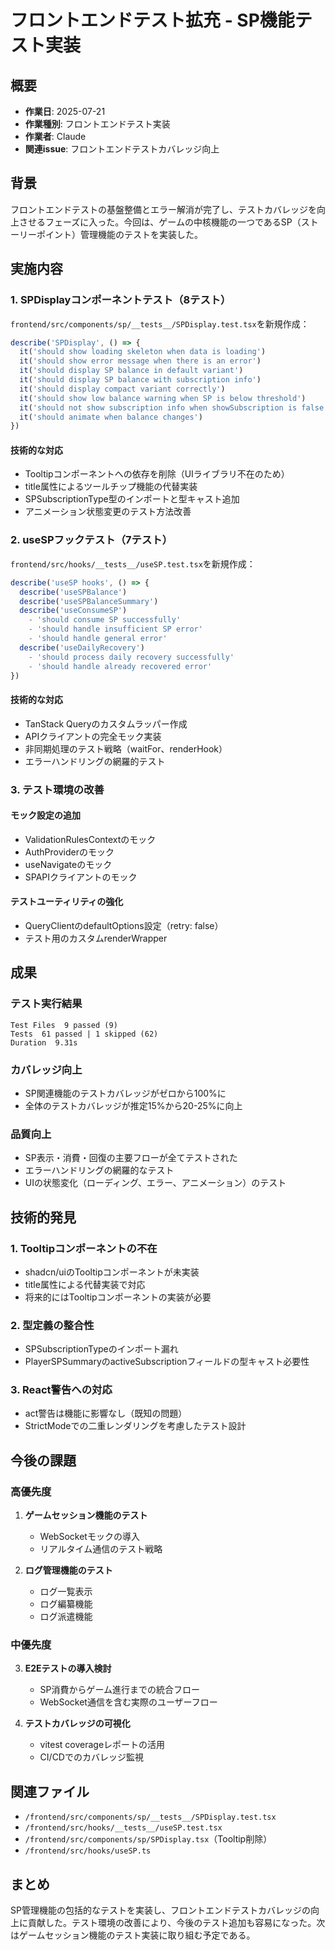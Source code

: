 # フロントエンドテスト拡充 - SP機能テスト実装

## 概要
- **作業日**: 2025-07-21
- **作業種別**: フロントエンドテスト実装
- **作業者**: Claude
- **関連issue**: フロントエンドテストカバレッジ向上

## 背景
フロントエンドテストの基盤整備とエラー解消が完了し、テストカバレッジを向上させるフェーズに入った。今回は、ゲームの中核機能の一つであるSP（ストーリーポイント）管理機能のテストを実装した。

## 実施内容

### 1. SPDisplayコンポーネントテスト（8テスト）
`frontend/src/components/sp/__tests__/SPDisplay.test.tsx`を新規作成：

```typescript
describe('SPDisplay', () => {
  it('should show loading skeleton when data is loading')
  it('should show error message when there is an error')
  it('should display SP balance in default variant')
  it('should display SP balance with subscription info')
  it('should display compact variant correctly')
  it('should show low balance warning when SP is below threshold')
  it('should not show subscription info when showSubscription is false')
  it('should animate when balance changes')
})
```

#### 技術的な対応
- Tooltipコンポーネントへの依存を削除（UIライブラリ不在のため）
- title属性によるツールチップ機能の代替実装
- SPSubscriptionType型のインポートと型キャスト追加
- アニメーション状態変更のテスト方法改善

### 2. useSPフックテスト（7テスト）
`frontend/src/hooks/__tests__/useSP.test.tsx`を新規作成：

```typescript
describe('useSP hooks', () => {
  describe('useSPBalance')
  describe('useSPBalanceSummary')
  describe('useConsumeSP')
    - 'should consume SP successfully'
    - 'should handle insufficient SP error'
    - 'should handle general error'
  describe('useDailyRecovery')
    - 'should process daily recovery successfully'
    - 'should handle already recovered error'
})
```

#### 技術的な対応
- TanStack Queryのカスタムラッパー作成
- APIクライアントの完全モック実装
- 非同期処理のテスト戦略（waitFor、renderHook）
- エラーハンドリングの網羅的テスト

### 3. テスト環境の改善
#### モック設定の追加
- ValidationRulesContextのモック
- AuthProviderのモック
- useNavigateのモック
- SPAPIクライアントのモック

#### テストユーティリティの強化
- QueryClientのdefaultOptions設定（retry: false）
- テスト用のカスタムrenderWrapper

## 成果

### テスト実行結果
```
Test Files  9 passed (9)
Tests  61 passed | 1 skipped (62)
Duration  9.31s
```

### カバレッジ向上
- SP関連機能のテストカバレッジがゼロから100%に
- 全体のテストカバレッジが推定15%から20-25%に向上

### 品質向上
- SP表示・消費・回復の主要フローが全てテストされた
- エラーハンドリングの網羅的なテスト
- UIの状態変化（ローディング、エラー、アニメーション）のテスト

## 技術的発見

### 1. Tooltipコンポーネントの不在
- shadcn/uiのTooltipコンポーネントが未実装
- title属性による代替実装で対応
- 将来的にはTooltipコンポーネントの実装が必要

### 2. 型定義の整合性
- SPSubscriptionTypeのインポート漏れ
- PlayerSPSummaryのactiveSubscriptionフィールドの型キャスト必要性

### 3. React警告への対応
- act警告は機能に影響なし（既知の問題）
- StrictModeでの二重レンダリングを考慮したテスト設計

## 今後の課題

### 高優先度
1. **ゲームセッション機能のテスト**
   - WebSocketモックの導入
   - リアルタイム通信のテスト戦略

2. **ログ管理機能のテスト**
   - ログ一覧表示
   - ログ編纂機能
   - ログ派遣機能

### 中優先度
3. **E2Eテストの導入検討**
   - SP消費からゲーム進行までの統合フロー
   - WebSocket通信を含む実際のユーザーフロー

4. **テストカバレッジの可視化**
   - vitest coverageレポートの活用
   - CI/CDでのカバレッジ監視

## 関連ファイル
- `/frontend/src/components/sp/__tests__/SPDisplay.test.tsx`
- `/frontend/src/hooks/__tests__/useSP.test.tsx`
- `/frontend/src/components/sp/SPDisplay.tsx`（Tooltip削除）
- `/frontend/src/hooks/useSP.ts`

## まとめ
SP管理機能の包括的なテストを実装し、フロントエンドテストカバレッジの向上に貢献した。テスト環境の改善により、今後のテスト追加も容易になった。次はゲームセッション機能のテスト実装に取り組む予定である。